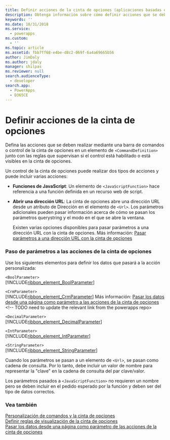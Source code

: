 ```yaml
---
title: Definir acciones de la cinta de opciones (aplicaciones basadas en modelos) | Microsoft Docs
description: Obtenga información sobre cómo definir acciones que se deben realizar mediante una barra de comandos o control de la cinta de opciones en un elemento <CommandDefinition> junto con las reglas que supervisan si el control está habilitado o está visible en la cinta de opciones.
keywords: ''
ms.date: 10/31/2018
ms.service:
  - powerapps
ms.custom:
  - ''
ms.topic: article
ms.assetid: fbb7ff68-e4be-d8c2-069f-6a4a69665b56
author: JimDaly
ms.author: jdaly
manager: shilpas
ms.reviewer: null
search.audienceType:
  - developer
search.app:
  - PowerApps
  - D365CE
---
```


# <a name="define-ribbon-actions"></a>Definir acciones de la cinta de opciones

<!-- https://docs.microsoft.com/en-us/dynamics365/customer-engagement/developer/customize-dev/define-ribbon-actions -->

Defina las acciones que se deben realizar mediante una barra de comandos o control de la cinta de opciones en un elemento de `<CommandDefinition>` junto con las reglas que supervisan si el control está habilitado o está visibles en la cinta de opciones.  
  
 Un control de la cinta de opciones puede realizar dos tipos de acciones y puede incluir varias acciones:  
  
- **Funciones de JavaScript**: Un elemento de `<JavaScriptFunction>` hace referencia a una función definida en un recurso web de script.  
  
- **Abrir una dirección URL**: La cinta de opciones abre una dirección URL desde un atributo de Dirección en el elemento de `<Url>`. Los parámetros adicionales pueden pasar información acerca de cómo se pasan los parámetros querystring y el modo en el que se abre la ventana.  
  
     Existen varias opciones disponibles para pasar parámetros a una dirección URL con la cinta de opciones. Más información: [Pasar parámetros a una dirección URL con la cinta de opciones](pass-parameters-url-by-using-ribbon.md)  
  
### <a name="passing-parameters-to-ribbon-actions"></a>Paso de parámetros a las acciones de la cinta de opciones  
 Use los siguientes elementos para definir los datos que pasará a la acción personalizada:  
  
 `<BoolParameter>`  
[!INCLUDE[ribbon_element_BoolParameter](../../includes/ribbon-element-boolparameter.md)]
  
 `<CrmParameter>`  
 [!INCLUDE[ribbon_element_CrmParameter](../../includes/ribbon-element-crmparameter.md)] Más información: [Pasar los datos desde una página como parámetro a las acciones de la cinta de opciones](/dynamics365/customer-engagement/developer/customize-dev/pass-dynamics-365-data-page-parameter-ribbon-actionsd)  <!-- TODO need to update the relevant link from the powerapps repo>
  
 `<DecimalParameter>`  
 [!INCLUDE[ribbon_element_DecimalParameter](../../includes/ribbon-element-decimalparameter.md)]
  
 `<IntParameter>`  
 [!INCLUDE[ribbon_element_IntParameter](../../includes/ribbon-element-intparameter.md)]
  
 `<StringParameter>`  
 [!INCLUDE[ribbon_element_StringParameter](../../includes/ribbon-element-stringparameter.md)]
  
 Cuando los parámetros se pasan a un elemento de `<Url>`, se pasan como cadena de consulta. Por lo tanto, debe incluir un valor de nombre para representar la "clave" en la cadena de consulta del par clave/valor.  
  
 Los parámetros pasados a `<JavaScriptFunction>` no requieren un nombre pero se deben incluir en el pedido esperado por la función y deben ser del tipo de datos correctos.  
  
### <a name="see-also"></a>Vea también  
 [Personalización de comandos y la cinta de opciones](customize-commands-ribbon.md)   
 [Definir reglas de visualización de la cinta de opciones](define-ribbon-display-rules.md)   
 [Pasar los datos desde una página como parámetro de las acciones de la cinta de opciones](/dynamics365/customer-engagement/developer/customize-dev/pass-dynamics-365-data-page-parameter-ribbon-actionsd)  <!-- TODO need to update the relevant link from the powerapps repo-->
